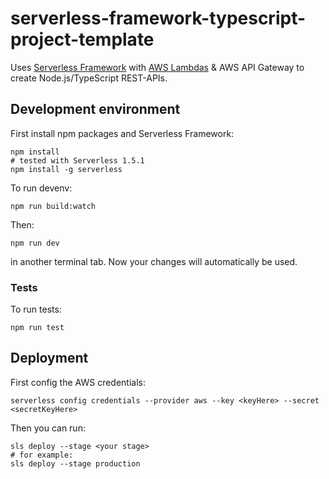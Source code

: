 # serverless-framework-typescript-project-template

Uses [Serverless Framework](https://serverless.com/) with [AWS Lambdas](https://aws.amazon.com/lambda/) & AWS API Gateway to create Node.js/TypeScript REST-APIs.

## Development environment

First install npm packages and Serverless Framework:

    npm install
    # tested with Serverless 1.5.1
    npm install -g serverless

To run devenv:

    npm run build:watch

Then:

    npm run dev

in another terminal tab. Now your changes will automatically be used.

### Tests
To run tests:

    npm run test



## Deployment

First config the AWS credentials:

    serverless config credentials --provider aws --key <keyHere> --secret <secretKeyHere>

Then you can run:

    sls deploy --stage <your stage>
    # for example:
    sls deploy --stage production